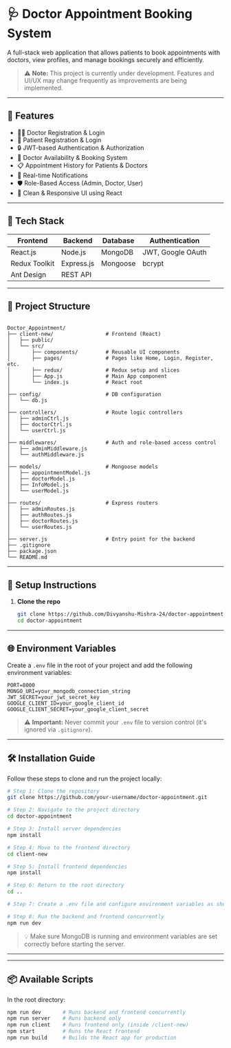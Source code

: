 # 🩺 Doctor Appointment Booking System

A full-stack web application that allows patients to book appointments with doctors, view profiles, and manage bookings securely and efficiently.

> ⚠️ **Note:** This project is currently under development. Features and UI/UX may change frequently as improvements are being implemented.

---

## 📌 Features

- 🧑‍⚕️ Doctor Registration & Login
- 👤 Patient Registration & Login
- 🔒 JWT-based Authentication & Authorization
- 📅 Doctor Availability & Booking System
- 📋 Appointment History for Patients & Doctors
- 🔔 Real-time Notifications
- 🛡️ Role-Based Access (Admin, Doctor, User)
- 🎨 Clean & Responsive UI using React

---

## 🧪 Tech Stack

| Frontend     | Backend       | Database   | Authentication |
|--------------|---------------|------------|----------------|
| React.js     | Node.js       | MongoDB    | JWT, Google OAuth |
| Redux Toolkit| Express.js    | Mongoose   | bcrypt         |
| Ant Design   | REST API      |            |                |

---
## 📁 Project Structure

```text

Doctor_Appointment/
├── client-new/                 # Frontend (React)
│   ├── public/
│   └── src/
│       ├── components/         # Reusable UI components
│       ├── pages/              # Pages like Home, Login, Register, etc.
│       ├── redux/              # Redux setup and slices
│       ├── App.js              # Main App component
│       └── index.js            # React root
│
├── config/                     # DB configuration
│   └── db.js
│
├── controllers/                # Route logic controllers
│   ├── adminCtrl.js
│   ├── doctorCtrl.js
│   └── userCtrl.js
│
├── middlewares/                # Auth and role-based access control
│   ├── adminMiddleware.js
│   └── authMiddleware.js
│
├── models/                     # Mongoose models
│   ├── appointmentModel.js
│   ├── doctorModel.js
│   ├── InfoModel.js
│   └── userModel.js
│
├── routes/                     # Express routers
│   ├── adminRoutes.js
│   ├── authRoutes.js
│   ├── doctorRoutes.js
│   └── userRoutes.js
│
├── server.js                   # Entry point for the backend
├── .gitignore
├── package.json
└── README.md

```
---

## 🚀 Setup Instructions

1. **Clone the repo**
   ```bash
   git clone https://github.com/Divyanshu-Mishra-24/doctor-appointment.git
   cd doctor-appointment
---

## 🌐 Environment Variables

Create a `.env` file in the root of your project and add the following environment variables:

```env
PORT=8000
MONGO_URI=your_mongodb_connection_string
JWT_SECRET=your_jwt_secret_key
GOOGLE_CLIENT_ID=your_google_client_id
GOOGLE_CLIENT_SECRET=your_google_client_secret
```

> ⚠️ **Important:** Never commit your `.env` file to version control (it's ignored via `.gitignore`).

---

## 🛠️ Installation Guide

Follow these steps to clone and run the project locally:

```bash
# Step 1: Clone the repository
git clone https://github.com/your-username/doctor-appointment.git

# Step 2: Navigate to the project directory
cd doctor-appointment

# Step 3: Install server dependencies
npm install

# Step 4: Move to the frontend directory
cd client-new

# Step 5: Install frontend dependencies
npm install

# Step 6: Return to the root directory
cd ..

# Step 7: Create a .env file and configure environment variables as shown above

# Step 8: Run the backend and frontend concurrently
npm run dev
```

> 💡 Make sure MongoDB is running and environment variables are set correctly before starting the server.

---
---

## 📦 Available Scripts

In the root directory:

```bash
npm run dev       # Runs backend and frontend concurrently
npm run server    # Runs backend only
npm run client    # Runs frontend only (inside /client-new)
npm start         # Runs the React frontend
npm run build     # Builds the React app for production



